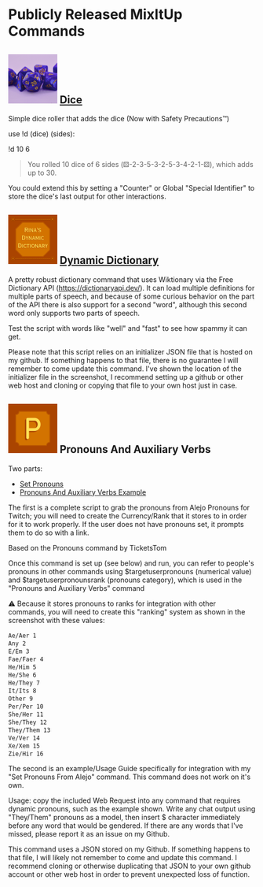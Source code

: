 # Publicly Released MixItUp Commands

## ![Photo of several dice used in tabletop role playing games, with a 20 sided die in the center of the shot. The dice are a pearlescent blue with yellow numbers and the background is light pink.](assets/images/Dice-Thumbnail.png)    [Dice](https://mixitupapp.com/community/command/45c6cd17-384b-4039-b874-6b581824f3de) 

Simple dice roller that adds the dice (Now with Safety Precautions™)

use !d (dice) (sides):

!d 10 6
> You rolled 10 dice of 6 sides (⚄-2-3-5-3-2-5-3-4-2-1-⚄), which adds up to 30.

You could extend this by setting a "Counter" or Global "Special Identifier" to store the dice's last output for other interactions.

## ![Graphic of the words "Rina's Dynamic Dictionary" in yellow text on an orange, beveled square with trimmed corners. There are orange dotted lines at the top and bottom with squares at the ends, and the background is a darker red-orange.](/assets/images/Dynamic-Dictionary-Thumbnail.png)     [Dynamic Dictionary](https://mixitupapp.com/community/command/b3953d70-a866-455d-98ca-ce337914a8dd) 

A pretty robust dictionary command that uses Wiktionary via the Free Dictionary API (https://dictionaryapi.dev/). It can load multiple definitions for multiple parts of speech, and because of some curious behavior on the part of the API there is also support for a second "word", although this second word only supports two parts of speech. 

Test the script with words like "well" and "fast" to see how spammy it can get.

Please note that this script relies on an initializer JSON file that is hosted on my github. If something happens to that file, there is no guarantee I will remember to come update this command. I've shown the location of the initializer file in the screenshot, I recommend setting up a github or other web host and cloning or copying that file to your own host just in case.

## ![Graphic of the letter "P" in yellow text on an orange, beveled square with cut-out corners. The background is a darker red-orange.](/assets/images/Pronouns-Thumbnail.png)     Pronouns And Auxiliary Verbs 

Two parts: 
- [Set Pronouns](https://mixitupapp.com/community/command/5dae9acf-6102-4cce-8e7e-45b04ef7257c)
- [Pronouns And Auxiliary Verbs Example](https://mixitupapp.com/community/command/79f1d101-9907-424c-8b21-967340f67f46)

The first is a complete script to grab the pronouns from Alejo Pronouns for Twitch; you will need to create the Currency/Rank that it stores to in order for it to work properly. If the user does not have pronouns set, it prompts them to do so with a link.

Based on the Pronouns command by TicketsTom

Once this command is set up (see below) and run, you can refer to people's pronouns in other commands using $targetuserpronouns (numerical value) and $targetuserpronounsrank (pronouns category), which is used in the "Pronouns and Auxiliary Verbs" command

⚠ Because it stores pronouns to ranks for integration with other commands, you will need to create this "ranking" system as shown in the screenshot with these values:
``` Unset 0
Ae/Aer 1
Any 2
E/Em 3
Fae/Faer 4
He/Him 5
He/She 6
He/They 7
It/Its 8
Other 9
Per/Per 10
She/Her 11
She/They 12
They/Them 13
Ve/Ver 14
Xe/Xem 15
Zie/Hir 16 
```

The second is an example/Usage Guide specifically for integration with my "Set Pronouns From Alejo" command. This command does not work on it's own. 

Usage: copy the included Web Request into any command that requires dynamic pronouns, such as the example shown. Write any chat output using "They/Them" pronouns as a model, then insert $ character immediately before any word that would be gendered. If there are any words that I've missed, please report it as an issue on my Github.

This command uses a JSON stored on my Github. If something happens to that file, I will likely not remember to come and update this command. I recommend cloning or otherwise duplicating that JSON to your own github account or other web host in order to prevent unexpected loss of function. 